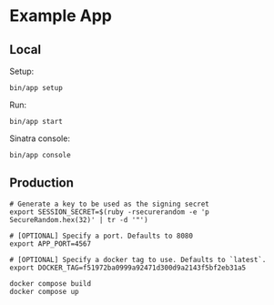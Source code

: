 # Example App

## Local

Setup:

```shell
bin/app setup
```

Run:

```shell
bin/app start
```

Sinatra console:

```shell
bin/app console
```

## Production

```shell
# Generate a key to be used as the signing secret
export SESSION_SECRET=$(ruby -rsecurerandom -e 'p SecureRandom.hex(32)' | tr -d '"')

# [OPTIONAL] Specify a port. Defaults to 8080
export APP_PORT=4567

# [OPTIONAL] Specify a docker tag to use. Defaults to `latest`.
export DOCKER_TAG=f51972ba0999a92471d300d9a2143f5bf2eb31a5
```

```shell
docker compose build
docker compose up
```
